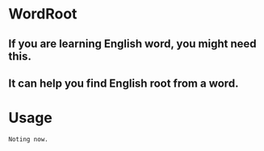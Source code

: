 # WordRoot

## If you are learning English word, you might need this.
## It can help you find English root from a word.

# Usage
`Noting now.`